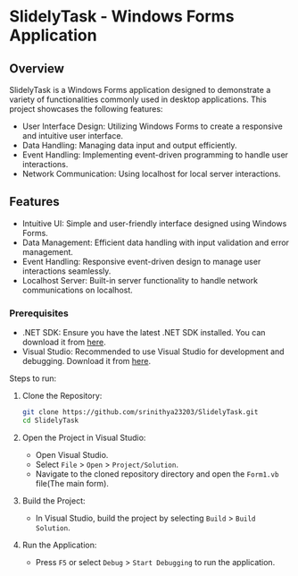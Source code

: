 # SlidelyTask - Windows Forms Application

## Overview

SlidelyTask is a Windows Forms application designed to demonstrate a variety of functionalities commonly used in desktop applications. This project showcases the following features:

- User Interface Design: Utilizing Windows Forms to create a responsive and intuitive user interface.
- Data Handling: Managing data input and output efficiently.
- Event Handling: Implementing event-driven programming to handle user interactions.
- Network Communication: Using localhost for local server interactions.

## Features

- Intuitive UI: Simple and user-friendly interface designed using Windows Forms.
- Data Management: Efficient data handling with input validation and error management.
- Event Handling: Responsive event-driven design to manage user interactions seamlessly.
- Localhost Server: Built-in server functionality to handle network communications on localhost.


### Prerequisites

- .NET SDK: Ensure you have the latest .NET SDK installed. You can download it from [here](https://dotnet.microsoft.com/download/dotnet).
- Visual Studio: Recommended to use Visual Studio for development and debugging. Download it from [here](https://visualstudio.microsoft.com/).
  
Steps to run:
1. Clone the Repository:
    ```sh
    git clone https://github.com/srinithya23203/SlidelyTask.git
    cd SlidelyTask
    ```

2. Open the Project in Visual Studio:
    - Open Visual Studio.
    - Select `File` > `Open` > `Project/Solution`.
    - Navigate to the cloned repository directory and open the `Form1.vb` file(The main form).

3. Build the Project:
    - In Visual Studio, build the project by selecting `Build` > `Build Solution`.

4. Run the Application:
    - Press `F5` or select `Debug` > `Start Debugging` to run the application.
